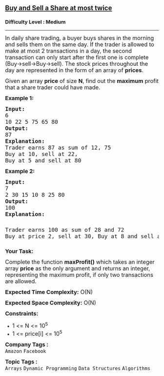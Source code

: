 <h2><a href="https://practice.geeksforgeeks.org/problems/buy-and-sell-a-share-at-most-twice/1?utm_source=youtube&utm_medium=collab_striver_ytdescription&utm_campaign=buy-and-sell-a-share-at-most-twice">Buy and Sell a Share at most twice</a></h2><h3>Difficulty Level : Medium</h3><hr><div class="problems_problem_content__Xm_eO"><p><span style="font-size: 18px;">In daily share trading, a buyer buys shares in the morning and sells them on the same day. If the trader is allowed to make at most 2 transactions in a day, the second transaction can only start after the first one is complete (Buy-&gt;sell-&gt;Buy-&gt;sell). The stock prices throughout the day are represented&nbsp;in the form of&nbsp;an array of&nbsp;<strong>prices</strong>.&nbsp;</span></p>
<p><span style="font-size: 18px;">Given an array <strong>price</strong> of size <strong>N</strong>, find out the <strong>maximum</strong> profit that a share trader could have made.</span></p>
<p><strong><span style="font-size: 18px;">Example 1:</span></strong></p>
<pre><span style="font-size: 18px;"><strong>Input:</strong>
6
10 22 5 75 65 80
<strong>Output:</strong>
87
<strong>Explanation:</strong>
Trader earns 87 as sum of 12, 75&nbsp;
Buy at 10, sell at 22,&nbsp;
Buy at 5 and sell at 80</span></pre>
<p><strong><span style="font-size: 18px;">Example 2:</span></strong></p>
<pre><span style="font-size: 18px;"><strong>Input:</strong></span>
<span style="font-size: 18px;">7
2 30 15 10 8 25 80
<strong>Output:</strong></span>
<span style="font-size: 18px;">100</span>
<span style="font-size: 18px;"><strong>Explanation:</strong></span>

<span style="font-size: 18px;">Trader earns 100 as sum of 28 and 72
Buy at price 2, sell at 30,
Buy at 8 and sell at 80</span></pre>
<p><strong><span style="font-size: 18px;">Your Task:</span></strong></p>
<p><span style="font-size: 18px;">Complete the function <strong>maxProfit()</strong> which takes an integer array <strong>price</strong> as the only argument and returns an integer, representing the maximum profit, if only two transactions are allowed.</span></p>
<p><span style="font-size: 18px;"><strong>Expected Time Complexity:</strong> O(N)</span></p>
<p><span style="font-size: 18px;"><strong>Expected Space Complexity:</strong> O(N)</span></p>
<p><span style="font-size: 18px;"><strong>Constraints:</strong></span></p>
<ul>
<li><span style="font-size: 18px;">1 &lt;= N &lt;= 10<sup>5</sup></span></li>
<li><span style="font-size: 18px;">1 &lt;= price[i] &lt;= 10<sup>5</sup></span></li>
</ul></div><p><span style=font-size:18px><strong>Company Tags : </strong><br><code>Amazon</code>&nbsp;<code>Facebook</code>&nbsp;<br><p><span style=font-size:18px><strong>Topic Tags : </strong><br><code>Arrays</code>&nbsp;<code>Dynamic Programming</code>&nbsp;<code>Data Structures</code>&nbsp;<code>Algorithms</code>&nbsp;